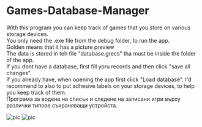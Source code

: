 # Games-Database-Manager

With this program you can keep track of games that you store on various storage devices.  
You only need the .exe file from the debug folder, to run the app.   
Golden means that it has a picture preview    
The data is stored in teh file "database.grecs" tha must be inside the folder of the app.     
If you dont have a database, first fill yoru records and then click "save all changes".      
If you already have, when opening the app first click "Load database".
I'd recommend to also to put adhesive labels on your storage devices, to help you keep track of them.  
Програма за водене на списък и следене на записани игри върху различки типове съхраняващи устройста.  

![pic](https://i.ibb.co/pr91SRx/ga.png)
![pic](https://i.ibb.co/PFvpSNz/daa.png)
